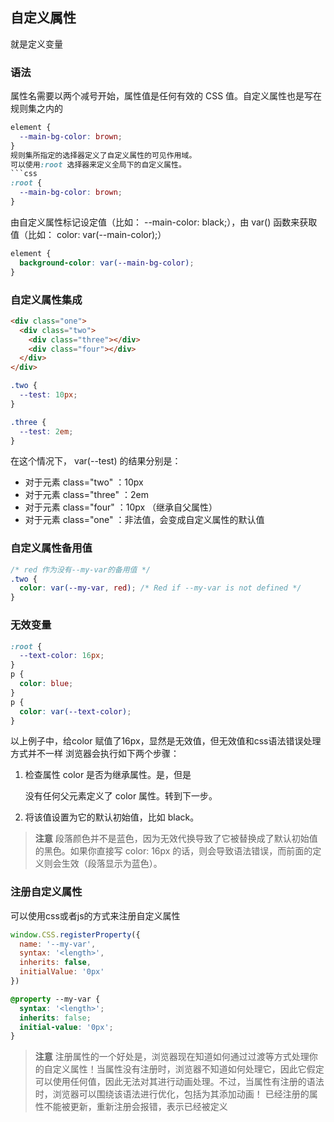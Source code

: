 ## 自定义属性
就是定义变量

### 语法
属性名需要以两个减号开始，属性值是任何有效的 CSS 值。自定义属性也是写在规则集之内的
```css
element {
  --main-bg-color: brown;
}
规则集所指定的选择器定义了自定义属性的可见作用域。
可以使用:root 选择器来定义全局下的自定义属性。
```css
:root {
  --main-bg-color: brown;
}
```
由自定义属性标记设定值（比如： --main-color: black;），由 var() 函数来获取值（比如： color: var(--main-color);）
```css
element {
  background-color: var(--main-bg-color);
}
```

### 自定义属性集成
```html
<div class="one">
  <div class="two">
    <div class="three"></div>
    <div class="four"></div>
  </div>
</div>
```
```css
.two {
  --test: 10px;
}

.three {
  --test: 2em;
}

```
在这个情况下， var(--test) 的结果分别是：

- 对于元素 class="two" ：10px
- 对于元素 class="three" ：2em
- 对于元素 class="four" ：10px （继承自父属性）
- 对于元素 class="one" ：非法值，会变成自定义属性的默认值


### 自定义属性备用值
```css
/* red 作为没有--my-var的备用值 */
.two {
  color: var(--my-var, red); /* Red if --my-var is not defined */
}
```


### 无效变量
```css
:root {
  --text-color: 16px;
}
p {
  color: blue;
}
p {
  color: var(--text-color);
}
```
以上例子中，给color 赋值了16px，显然是无效值，但无效值和css语法错误处理方式并不一样
浏览器会执行如下两个步骤：
1. 检查属性 color 是否为继承属性。是，但是 <p> 没有任何父元素定义了 color 属性。转到下一步。
2. 将该值设置为它的默认初始值，比如 black。
> **注意** 段落颜色并不是蓝色，因为无效代换导致了它被替换成了默认初始值的黑色。如果你直接写 color: 16px 的话，则会导致语法错误，而前面的定义则会生效（段落显示为蓝色）。


### 注册自定义属性
可以使用css或者js的方式来注册自定义属性
```javascript
window.CSS.registerProperty({
  name: '--my-var',
  syntax: '<length>',
  inherits: false,
  initialValue: '0px'
})
```
```css
@property --my-var {
  syntax: '<length>';
  inherits: false;
  initial-value: '0px';
}
```
>**注意** 注册属性的一个好处是，浏览器现在知道如何通过过渡等方式处理你的自定义属性！当属性没有注册时，浏览器不知道如何处理它，因此它假定可以使用任何值，因此无法对其进行动画处理。不过，当属性有注册的语法时，浏览器可以围绕该语法进行优化，包括为其添加动画！
已经注册的属性不能被更新，重新注册会报错，表示已经被定义
